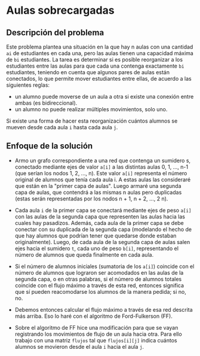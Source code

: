 # Aulas sobrecargadas

## Descripción del problema 

Este problema plantea una situación en la que hay n aulas con una cantidad `ai` de estudiantes en cada una, pero las aulas tienen una capacidad máxima de `bi` estudiantes. La tarea es determinar si es posible reorganizar a los estudiantes entre las aulas para que cada una contenga exactamente `bi` estudiantes, teniendo en cuenta que algunos pares de aulas están conectados, lo que permite mover estudiantes entre ellas, de acuerdo a las siguientes reglas: 
- un alumno puede moverse de un aula a otra si existe una conexión entre ambas (es bidireccional).
- un alumno no puede realizar múltiples movimientos, solo uno.

Si existe una forma de hacer esta reorganización cuántos alumnos se mueven desde cada aula `i` hasta cada aula `j`.

## Enfoque de la solución

- Armo un grafo correspondiente a una red que contenga un sumidero s, conectado mediante ejes de valor `a[i]` 
a las distintas aulas 0, 1, ..., n-1 (que serían los nodos 1, 2, ..., n). Este valor `a[i]` representa el 
número original de alumnos que tenía cada aula i. A estas aulas las consideraré que están en la "primer capa 
de aulas". Luego armaré una segunda capa de aulas, que contendrá a las mismas n aulas pero duplicadas (estas 
serán representadas por los nodos n + 1, n + 2, ..., 2 n).  

- Cada aula `i` de la primer capa se conectará mediante ejes de peso `a[i]` con las aulas de la segunda capa que 
representen las aulas hacia las cuales hay pasadizos. Además, cada aula de la primer capa se debe conectar 
con su duplicada de la segunda capa (modelando el hecho de que hay alumnos que podrían tener que quedarse 
donde estaban originalmente). Luego, de cada aula de la segunda capa de aulas salen ejes hacia el sumidero `t`, 
cada uno de peso `b[i]`, representando el número de alumnos que queda finalmente en cada aula. 

- Si el número de alumnos iniciales (sumatoria de los `a[i]`) coincide con el número de alumnos que lograron ser 
acomodados en las aulas de la segunda capa, o en otras palabras, si el número de alumnos totales coincide con 
el flujo máximo a través de esta red, entonces significa que sí pueden reacomodarse los alumnos de la manera 
pedida; si no, no. 

- Debemos entonces calcular el flujo máximo a través de esa red descrita más arriba. Eso lo haré con el 
algoritmo de Ford-Fulkerson (FF). 

- Sobre el algoritmo de FF hice una modificación para que se vayan registrando los movimientos de flujo de un 
aula hacia otra. Para ello trabajo con una matriz `flujos` tal que `flujos[i][j]` indica cuántos alumnos se 
movieron desde el aula `i` hacia el aula `j`. 
